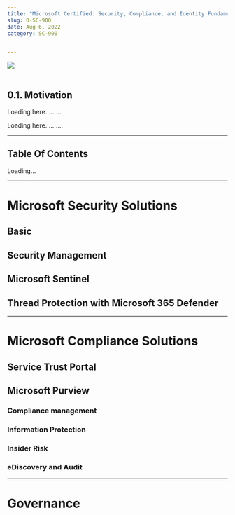 ```yaml
---
title: "Microsoft Certified: Security, Compliance, and Identity Fundamentals"
slug: D-SC-900
date: Aug 6, 2022
category: SC-900


---
```


<img src="/images/SC900STUFF/"
     style="float: left; margin-right: 10px;" /> 
      <br/><br/>




## 0.1. Motivation
      
Loading here..........

Loading here..........


---  

## Table Of Contents

Loading...

---  

# Microsoft Security Solutions
## Basic
## Security Management
## Microsoft Sentinel
## Thread Protection with Microsoft 365 Defender

---

# Microsoft Compliance Solutions

## Service Trust Portal

## Microsoft Purview
### Compliance management
### Information Protection
### Insider Risk
### eDiscovery and Audit 

---

# Governance 